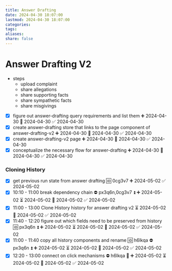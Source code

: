 ```yaml
---
title: Answer Drafting
date: 2024-04-30 18:07:00
lastmod: 2024-04-30 18:07:00
categories: 
tags: 
aliases: 
share: false 
---
```


# Answer Drafting V2
- steps
	- upload complaint
	- share allegations
	- share supporting facts
	- share sympathetic facts
	- share misgivings


- [x] figure out answer-drafting query requirements and list them ➕ 2024-04-30 📅 2024-04-30 ✅ 2024-04-30
- [x] create answer-drafting store that links to the page component of answer-drafting-v2 ➕ 2024-04-30 📅 2024-04-30 ✅ 2024-04-30
- [x] create answer-drafting-v2 page ➕ 2024-04-30 📅 2024-04-30 ✅ 2024-04-30
- [x] conceptualize the necessary flow for answer-drafting ➕ 2024-04-30 📅 2024-04-30 ✅ 2024-04-30

### Cloning History
- [x] get previous run state from answer drafting 🆔 0cg3v7 ➕ 2024-05-02 ✅ 2024-05-02
- [x] 10:10 - 11:00 break dependency chain ⛔ px3q6n,0cg3v7 ⏫ ➕ 2024-05-02 ⏳ 2024-05-02 📅 2024-05-02 ✅ 2024-05-02
- [x] 11:00 - 13:00 Clone History history for answer drafting v2 ⏳ 2024-05-02 📅 2024-05-02 ✅ 2024-05-02
- [x] 11:40 - 12:20 figure out which fields need to be preserved from history 🆔 px3q6n ⏫ ➕ 2024-05-02 ⏳ 2024-05-02 📅 2024-05-02 ✅ 2024-05-02
- [x] 11:00 - 11:40 copy all history components and rename 🆔 h6lkqa ⛔ px3q6n ⏫ ➕ 2024-05-02 ⏳ 2024-05-02 📅 2024-05-02 ✅ 2024-05-02
- [x] 12:20 - 13:00 connect on click mechanisms ⛔ h6lkqa 🔺 ➕ 2024-05-02 ⏳ 2024-05-02 📅 2024-05-02 ✅ 2024-05-02